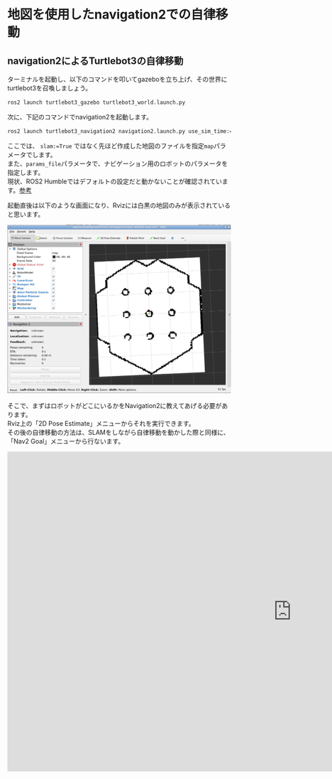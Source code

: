 # 地図を使用したnavigation2での自律移動

## navigation2によるTurtlebot3の自律移動

ターミナルを起動し、以下のコマンドを叩いてgazeboを立ち上げ、その世界にturtlebot3を召喚しましょう。

```bash
ros2 launch turtlebot3_gazebo turtlebot3_world.launch.py
```

次に、下記のコマンドでnavigation2を起動します。

```bash
ros2 launch turtlebot3_navigation2 navigation2.launch.py use_sim_time:=True map:=$HOME/map.yaml params_file:=$HOME/Desktop/burger.yaml
```

ここでは、 `slam:=True` ではなく先ほど作成した地図のファイルを指定`map`パラメータでします。  
また、`params_file`パラメータで、ナビゲーション用のロボットのパラメータを指定します。  
現状、ROS2 Humbleではデフォルトの設定だと動かないことが確認されています。[参考](https://github.com/ROBOTIS-GIT/turtlebot3/issues/884)  

起動直後は以下のような画面になり、Rvizには白黒の地図のみが表示されていると思います。  

![](images/rviz_launched_nav_with_map.png)


そこで、まずはロボットがどこにいるかをNavigation2に教えてあげる必要があります。  
Rviz上の「2D Pose Estimate」メニューからそれを実行できます。  
その後の自律移動の方法は、SLAMをしながら自律移動を動かした際と同様に、「Nav2 Goal」メニューから行ないます。  

<iframe width="1280" height="720" src="https://www.youtube.com/embed/szk8N7jZN_I?si=sLMXwSX1IWgN7wWI" title="YouTube video player" frameborder="0" allow="accelerometer; autoplay; clipboard-write; encrypted-media; gyroscope; picture-in-picture; web-share" allowfullscreen></iframe>
